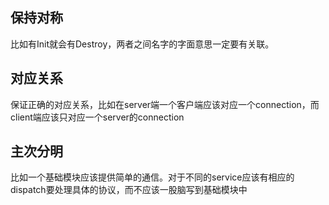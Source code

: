 ## 保持对称

比如有Init就会有Destroy，两者之间名字的字面意思一定要有关联。

## 对应关系

保证正确的对应关系，比如在server端一个客户端应该对应一个connection，而client端应该只对应一个server的connection

## 主次分明

比如一个基础模块应该提供简单的通信。对于不同的service应该有相应的dispatch要处理具体的协议，而不应该一股脑写到基础模块中
